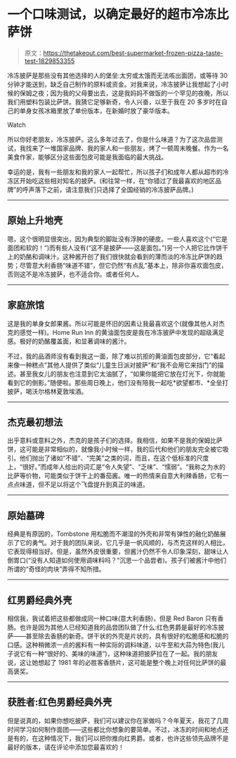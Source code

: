 # 一个口味测试，以确定最好的超市冷冻比萨饼

> 原文：<https://thetakeout.com/best-supermarket-frozen-pizza-taste-test-1829853355>

冷冻披萨是那些没有其他选择的人的堡垒:太穷或太饿而无法咳出面团，或等待 30 分钟才能送到，缺乏自己制作的原料或资金。对我来说，冷冻披萨让我想起了小时候的保姆之夜；因为我的父母要出去，这是我妈妈不做饭的一个罕见的夜晚，所以我们用塑料包装比萨饼。我猜它足够新奇，令人兴奋，以至于我在 20 多岁时在自己的单身女孩冰箱里放了单份版本，在新婚时放了豪华版本。

Watch

所以你好老朋友，冷冻披萨。这么多年过去了，你是什么味道？为了这次品尝测试，我找来了一堆国家品牌、我的家人和一些朋友，烤了一顿周末晚餐。作为一名美食作家，能够区分这些面包皮可能是我面临的最大挑战。

幸运的是，我有一些朋友和我的家人一起帮忙，所以孩子们和成年人都从超市的冷冻区开始吃这些相对知名的披萨。(和往常一样，在“你错过了我最喜欢的地区品牌”的呼声落下之前，请注意我们只选择了全国经销的冷冻披萨品牌。)

* * *

## 原始上升地壳

嗯，这个很明显很突出，因为典型的脚趾没有浮肿的硬皮。一些人喜欢这个(“它是面团和软的！”)而有些人没有(“这不是披萨——这是面包。”)另一个人把它比作饼干上的奶酪和调味汁。这种酱开创了我们很快就会看到的薄而淡的冷冻比萨饼的趋势；尽管意大利香肠“味道不错”，但它仍然“有点乱”基本上，除非你喜欢面包皮，否则这不是冷冻披萨，也不适合你。或者任何人。

* * *

## 家庭旅馆

这是我的单身女郎果酱。所以可能是怀旧的因素让我最喜欢这个(就像其他人对杰克的感觉一样)。Home Run Inn 的黄油面包皮是我在冷冻披萨中发现的超级满足感。极好的奶酪覆盖面，和显著调味的酱汁。

不过，我的品酒师没有看到我这一面，除了难以抗拒的黄油面包皮部分，它“看起来像一种糕点”其他人提供了类似“儿童生日派对披萨”和“我不会用它来挡门”的描述。甚至我女儿的朋友也注意到它太油腻了，“如果你能把它放在灯光下，你就能看到它的倒影。”随便啦。那些周日晚上，他们没有陪我一起吃*欲望都市、*全垒打披萨，喝沃尔格林夏敦埃酒。

* * *

## 杰克最初想法

出乎意料或意料之外，杰克的是孩子们的选择。我相信，如果不是我的保姆比萨饼，这可能是非常相似的，就像我小时候一样，我的后代和他们的朋友完全被它吸引。他们抛出了诸如“不错”、“完美”之类的词，而且，在这个低标准的尺度上，“很好。”而成年人给出的词汇是“令人失望”、“乏味”、“懦弱”。“我称之为水的比萨等价物，可能类似于饼干上的番茄酱。唯一的热情来自意大利辣香肠，它有一点点味道，但不足以将这个飞盘提升到真正的味道。

* * *

## 原始墓碑

经典是有原因的，Tombstone 用松脆而不潮湿的外壳和非常有弹性的融化奶酪展示了它的勇气。对于我的团队来说，它几乎是一帆风顺的，与杰克这样的人相比，它表现得相当好。但是，虽然外皮很重要，但酱汁仍然不令人印象深刻，甜味让人倒胃口(“没有人知道如何使用调味料吗？”沉思一个品尝者)。孩子们被酱汁中他们所谓的“奇怪的肉块”弄得不知所措。

* * *

## 红男爵经典外壳

相信我，我试着把这些都做成同一种口味(意大利香肠)，但是 Red Baron 只有香肠。也许是因为其他人已经知道我的品尝团队做了什么:红色男爵是最好的冷冻披萨——甚至除去香肠的新奇。饼干状的外壳是片状的，具有很好的松脆感和松脆的口感。这种稍微浓一点的酱料有一种实际的调料味道，以牛至和大蒜为特色(我儿子说它有一种“很好的、美味的味道”)，这种味道把披萨拉在了一起。我的朋友说，这让她想起了 1981 年的必胜客香肠片，这可能是整个晚上对任何比萨饼的最高褒奖。

* * *

## 获胜者:红色男爵经典外壳

但是说真的，如果你想吃披萨，我们可以建议你在家做吗？今年夏天，我花了几周时间学习如何制作面团——这些都比你想象的要简单。不过，冰冻的时间和地点还是有的，在这种情况下，我们可以把你推向红男爵。或者，也许这些领先品牌不是最好的版本，请在评论中添加您最喜欢的！